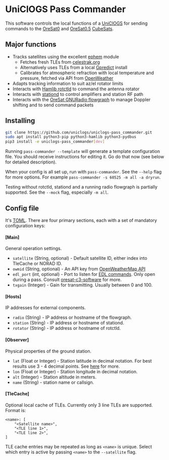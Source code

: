 # UniClOGS Pass Commander
This software controls the local functions of a
[UniClOGS](https://www.oresat.org/technologies/ground-stations) for sending
commands to the [OreSat0](https://www.oresat.org/satellites/oresat0) and
[OreSat0.5](https://www.oresat.org/satellites/oresat0-5)
[CubeSats](https://en.wikipedia.org/wiki/CubeSat).

## Major functions
* Tracks satellites using the excellent [ephem](https://rhodesmill.org/pyephem/)
  module
  * Fetches fresh TLEs from [celestrak.org](https://celestrak.org)
  * Alternatively uses TLEs from a local [Gpredict](https://github.com/csete/gpredict)
    install
  * Calibrates for atmospheric refraction with local temperature and pressure,
    fetched via API from [OpenWeather](https://openweathermap.org/)
* Adapts tracking information to suit az/el rotator limits
* Interacts with [Hamlib rotctld](https://github.com/Hamlib/Hamlib/wiki/Documentation)
  to command the antenna rotator
* Interacts with [stationd](https://github.com/uniclogs/uniclogs-stationd) to
  control amplifiers and station RF path
* Interacts with the [OreSat GNURadio flowgraph](https://github.com/uniclogs/uniclogs-sdr)
  to manage Doppler shifting and to send command packets

## Installing
```sh
git clone https://github.com/uniclogs/uniclogs-pass_commander.git
sudo apt install python3-pip python3-hamlib python3-pydbus
pip3 install -e uniclogs-pass_commander[dev]
```

Running `pass-commander --template` will generate a
template configuration file. You should receive instructions for editing it. Go
do that now (see below for detailed description).

When your config is all set up, run with `pass-commander`. See the
`--help` flag for more options. For example `pass-commander -s 60525
-m all -a dryrun`.

Testing without rotctld, stationd and a running radio flowgraph is partially
supported. See the `--mock` flag, especially `-m all`.

## Config file
It's [TOML](https://toml.io/en/). There are four primary sections, each with
a set of mandatory configuration keys:
#### [Main]
General operation settings.
* `satellite` (String, optional) - Default satellite ID, either index into TleCache or NORAD ID.
* `owmid` (String, optional) - An API key from [OpenWeatherMap API](https://openweathermap.org/api)
* `edl_port` (int, optional) - Port to listen for
  [EDL commands](https://oresat-c3-software.readthedocs.io/en/latest/edl.html).
  Only open during a pass. Consult
  [oresat-c3-software](https://github.com/oresat/oresat-c3-software) for
  more.
* `txgain` (Integer) - Gain for transmitting. Usually between 0 and 100.

#### [Hosts]
IP addresses for external components.
* `radio` (String) - IP address or hostname of the flowgraph.
* `station` (String) - IP address or hostname of stationd.
* `rotator` (String) - IP address or hostname of rotctld.

#### [Observer]
Physical properties of the ground station.
* `lat` (Float or Integer) - Station latitude in decimal notation. For best results use 3 - 4
  decimal points. See [here](https://xkcd.com/2170/) for more.
* `lon` (Float or Integer) - Station longitude in decimal notation.
* `alt` (Integer) - Station altitude in meters.
* `name` (String) - station name or callsign.

#### [TleCache]
Optional local cache of TLEs. Currently only 3 line TLEs are supported. Format
is:
```
<name>: [
    "<Satellite name>",
    "<TLE line 1>",
    "<TLE line 2>",
]
```
TLE cache entries may be repeated as long as `<name>` is unique. Select which
entry is active by passing `<name>` to the `--satellite` flag.
